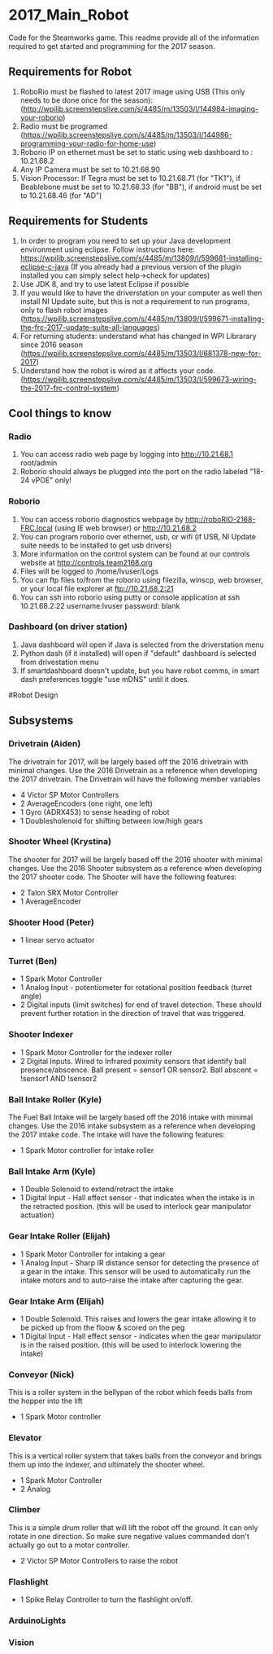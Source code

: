 # 2017_Main_Robot
Code for the Steamworks game. This readme provide all of the information required to get started and programming for the 2017 season. 

## Requirements for Robot
1. RoboRio must be flashed to latest 2017 image using USB (This only needs to be done once for the season): (http://wpilib.screenstepslive.com/s/4485/m/13503/l/144984-imaging-your-roborio)
2. Radio must be programed (https://wpilib.screenstepslive.com/s/4485/m/13503/l/144986-programming-your-radio-for-home-use)
3. Roborio IP on ethernet must be set to static using web dashboard to : 10.21.68.2
4. Any IP Camera must be set to 10.21.68.90
5. Vision Processor: If Tegra must be set to 10.21.68.71 (for "TK1"), if Beablebone must be set to 10.21.68.33 (for "BB"), if android must be set to 10.21.68.46 (for "AD")

## Requirements for Students
1. In order to program you need to set up your Java development environment using eclipse. Follow instructions here: https://wpilib.screenstepslive.com/s/4485/m/13809/l/599681-installing-eclipse-c-java (If you already had a previous version of the plugin installed you can simply select help->check for updates)
2. Use JDK 8, and try to use latest Eclipse if possible
3. If you would like to have the driverstation on your computer as well then install NI Update suite, but this is not a requirement to run programs, only to flash robot images (https://wpilib.screenstepslive.com/s/4485/m/13809/l/599671-installing-the-frc-2017-update-suite-all-languages)
4. For returning students: understand what has changed in WPI Librarary since 2016 season (https://wpilib.screenstepslive.com/s/4485/m/13503/l/681378-new-for-2017)
5. Understand how the robot is wired as it affects your code. (https://wpilib.screenstepslive.com/s/4485/m/13503/l/599673-wiring-the-2017-frc-control-system)
## Cool things to know
### Radio
1. You can access radio web page by logging into http://10.21.68.1 root/admin
2. Roborio should always be plugged into the port on the radio labeled "18-24 vPOE" only!

### Roborio
1. You can access roborio diagnostics webpage by http://roboRIO-2168-FRC.local (using IE web browser) or http://10.21.68.2
2. You can program roborio over ethernet, usb, or wifi (if USB, NI Update suite needs to be installed to get usb drivers)
3. More information on the control system can be found at our controls website at http://controls.team2168.org
4. Files will be logged to /home/lvuser/Logs
5. You can ftp files to/from the roborio using filezilla, winscp, web browser, or your local file explorer at ftp://10.21.68.2:21
6. You can ssh into roborio using putty or console application at ssh 10.21.68.2:22 username:lvuser password: blank

### Dashboard (on driver station)
1. Java dashboard will open if Java is selected from the driverstation menu
2. Python dash (if it installed) will open if "default" dashboard is selected from drivestation menu
3. If smartdashboard doesn't update, but you have robot comms, in smart dash preferences toggle "use mDNS" until it does. 


#Robot Design
## Subsystems
### Drivetrain (Aiden)
The drivetrain for 2017, will be largely based off the 2016 drivetrain with minimal changes. Use the 2016 Drivetrain as a reference when developing the 2017 drivetrain. The Drivetrain will have the following member variables
- 4 Victor SP Motor Controllers
- 2 AverageEncoders (one right, one left)
- 1 Gyro (ADRX453) to sense heading of robot 
- 1 Doublesholenoid for shifting between low/high gears

### Shooter Wheel (Krystina)
The shooter for 2017 will be largely based off the 2016 shooter with minimal changes. Use the 2016 Shooter subsystem as a reference when developing the 2017 shooter code. The Shooter will have the following features:
- 2 Talon SRX Motor Controller
- 1 AverageEncoder 

### Shooter Hood (Peter)
- 1 linear servo actuator

### Turret (Ben)
- 1 Spark Motor Controller
- 1 Analog Input - potentiometer for rotational position feedback (turret angle)
- 2 Digital inputs (limit switches) for end of travel detection. These should prevent further rotation in the direction of travel that was triggered. 

### Shooter Indexer
- 1 Spark Motor Controller for the indexer roller
- 2 Digital Inputs. Wired to Infrared poximity sensors that identify ball presence/abscence. Ball present = sensor1 OR sensor2. Ball abscent = !sensor1 AND !sensor2

### Ball Intake Roller (Kyle)
The Fuel Ball Intake will be largely based off the 2016 intake with minimal changes. Use the 2016 intake subsystem as a reference when developing the 2017 intake code. The intake will have the following features:
- 1 Spark Motor controller for intake roller

### Ball Intake Arm (Kyle)
- 1 Double Solenoid to extend/retract the intake
- 1 Digital Input - Hall effect sensor - that indicates when the intake is in the retracted position. (this will be used to interlock gear manipulator actuation)

### Gear Intake Roller (Elijah)
- 1 Spark Motor Controller for intaking a gear 
- 1 Analog Input - Sharp IR distance sensor for detecting the presence of a gear in the intake. This sensor will be used to automatically run the intake motors and to auto-raise the intake after capturing the gear.

### Gear Intake Arm (Elijah)
- 1 Double Solenoid. This raises and lowers the gear intake allowing it to be picked up from the floow & scored on the peg
- 1 Digital Input - Hall effect sensor - indicates when the gear manipulator is in the raised position. (this will be used to interlock lowering the intake)

### Conveyor (Nick)
This is a roller system in the bellypan of the robot which feeds balls from the hopper into the lift
- 1 Spark Motor controller

### Elevator
This is a vertical roller system that takes balls from the conveyor and brings them up into the indexer, and ultimately the shooter wheel.
- 1 Spark Motor Controller
- 2 Analog 

### Climber
This is a simple drum roller that will lift the robot off the ground.
It can only rotate in one direction. So make sure negative values commanded don't actually go out to a motor controller.
- 2 Victor SP Motor Controllers to raise the robot

### Flashlight
- 1 Spike Relay Controller to turn the flashlight on/off.

### ArduinoLights


### Vision
